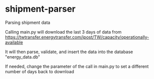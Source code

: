 # shipment-parser
Parsing shipment data

Calling main.py will download the last 3 days of data from https://twtransfer.energytransfer.com/ipost/TW/capacity/operationally-available

It will then parse, validate, and insert the data into the database "energy_data.db"

If needed, change the parameter of the call in main.py to set a different number of days back to download

